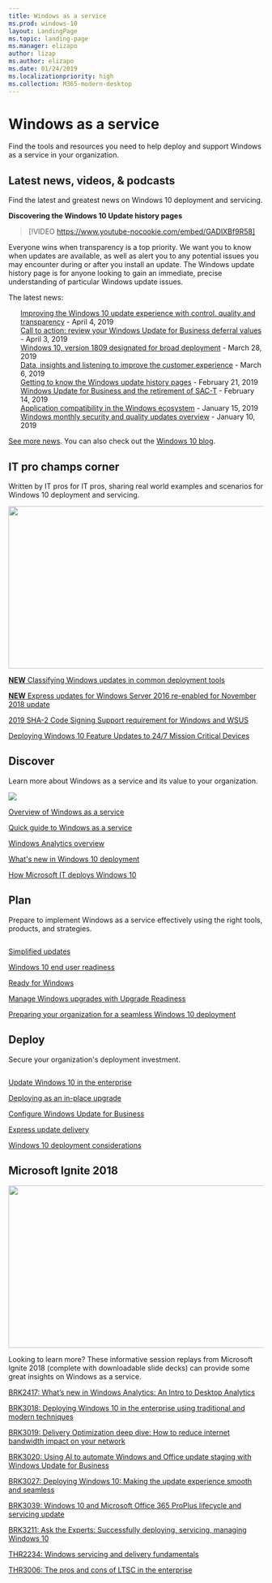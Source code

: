 ```yaml
---
title: Windows as a service  
ms.prod: windows-10
layout: LandingPage  
ms.topic: landing-page
ms.manager: elizapo
author: lizap
ms.author: elizapo  
ms.date: 01/24/2019
ms.localizationpriority: high
ms.collection: M365-modern-desktop
---
```

# Windows as a service

Find the tools and resources you need to help deploy and support Windows as a service in your organization.

## Latest news, videos, & podcasts

Find the latest and greatest news on Windows 10 deployment and servicing.

**Discovering the Windows 10 Update history pages**
> [!VIDEO https://www.youtube-nocookie.com/embed/GADIXBf9R58]

Everyone wins when transparency is a top priority. We want you to know when updates are available, as well as alert you to any potential issues you may encounter during or after you install an update. The Windows update history page is for anyone looking to gain an immediate, precise understanding of particular Windows update issues. 

The latest news:
<ul compact style="list-style: none"> 
<li><a href="https://blogs.windows.com/windowsexperience/2019/04/04/improving-the-windows-10-update-experience-with-control-quality-and-transparency">Improving the Windows 10 update experience with control, quality and transparency</a> - April 4, 2019</li>
<li><a href="https://techcommunity.microsoft.com/t5/Windows-IT-Pro-Blog/Call-to-action-review-your-Windows-Update-for-Business-deferral/ba-p/394244">Call to action: review your Windows Update for Business deferral values</a> - April 3, 2019</li>
<li><a href="https://techcommunity.microsoft.com/t5/Windows-IT-Pro-Blog/Windows-10-version-1809-designated-for-broad-deployment/ba-p/389540">Windows 10, version 1809 designated for broad deployment</a> - March 28, 2019</li>
<li><a href="https://blogs.windows.com/windowsexperience/2019/03/06/data-insights-and-listening-to-improve-the-customer-experience">Data, insights and listening to improve the customer experience</a> - March 6, 2019</li>
<li><a href="https://techcommunity.microsoft.com/t5/Windows-IT-Pro-Blog/Getting-to-know-the-Windows-update-history-pages/ba-p/355079">Getting to know the Windows update history pages</a> - February 21, 2019</li>
<li><a href="https://techcommunity.microsoft.com/t5/Windows-IT-Pro-Blog/Windows-Update-for-Business-and-the-retirement-of-SAC-T/ba-p/339523">Windows Update for Business and the retirement of SAC-T</a> - February 14, 2019</li>
<li><a href="https://blogs.windows.com/windowsexperience/2019/01/15/application-compatibility-in-the-windows-ecosystem/#A8urpp1QEp6DHzmP.97">Application compatibility in the Windows ecosystem</a> - January 15, 2019</li>
<li><a href="https://blogs.windows.com/windowsexperience/2018/12/10/windows-monthly-security-and-quality-updates-overview/#UJJpisSpvyLokbHm.97">Windows monthly security and quality updates overview</a> - January 10, 2019</li>
</ul>

[See more news](waas-morenews.md). You can also check out the [Windows 10 blog](https://techcommunity.microsoft.com/t5/Windows-10-Blog/bg-p/Windows10Blog).

## IT pro champs corner
Written by IT pros for IT pros, sharing real world examples and scenarios for Windows 10 deployment and servicing.

<img src="images/champs-2.png" alt="" width="640" height="320">

<a href="https://techcommunity.microsoft.com/t5/Windows-IT-Pro-Blog/Classifying-Windows-updates-in-common-deployment-tools/ba-p/331175">**NEW** Classifying Windows updates in common deployment tools</a>

<a href="https://docs.microsoft.com/windows-server/get-started/express-updates"><b>NEW</b> Express updates for Windows Server 2016 re-enabled for November 2018 update
</a>

<a href="https://support.microsoft.com/help/4472027/">2019 SHA-2 Code Signing Support requirement for Windows and WSUS</a>

<a href="https://go.microsoft.com/fwlink/?linkid=2005509">Deploying Windows 10 Feature Updates to 24/7 Mission Critical Devices</a>

## Discover

Learn more about Windows as a service and its value to your organization.

<img src="images/discover-land.png">

<a href="waas-overview.md">Overview of Windows as a service</a>

<a href="waas-quick-start.md">Quick guide to Windows as a service</a>

<a href="windows-analytics-overview.md">Windows Analytics overview</a>

<a href="../deploy-whats-new.md">What's new in Windows 10 deployment</a>

<a href="https://channel9.msdn.com/events/Ignite/2015/BRK3303">How Microsoft IT deploys Windows 10</a></font>

## Plan

Prepare to implement Windows as a service effectively using the right tools, products, and strategies.

<img src="images/plan-land.png" alt="" />

<a href="https://www.microsoft.com/en-us/windowsforbusiness/simplified-updates">Simplified updates</a>

<a href="https://www.microsoft.com/itpro/windows-10/end-user-readiness">Windows 10 end user readiness</a>

<a href="https://developer.microsoft.com/windows/ready-for-windows#/">Ready for Windows</a>

<a href="../upgrade/manage-windows-upgrades-with-upgrade-readiness.md">Manage Windows upgrades with Upgrade Readiness</a>

<a href="https://www.microsoft.com/itshowcase/windows10deployment">Preparing your organization for a seamless Windows 10 deployment</a>

## Deploy

Secure your organization's deployment investment.

<img src="images/deploy-land.png" alt="" />

<a href="index.md">Update Windows 10 in the enterprise</a>

<a href="https://www.microsoft.com/itshowcase/Article/Content/668/Deploying-Windows-10-at-Microsoft-as-an-inplace-upgrade">Deploying as an in-place upgrade</a>

<a href="waas-configure-wufb.md">Configure Windows Update for Business</a>

<a href="waas-optimize-windows-10-updates.md#express-update-delivery">Express update delivery</a>

<a href="../planning/windows-10-deployment-considerations.md">Windows 10 deployment considerations</a>


## Microsoft Ignite 2018
<img src="images/ignite-land.jpg" alt="" width="640" height="320"/>

Looking to learn more? These informative session replays from Microsoft Ignite 2018 (complete with downloadable slide decks) can provide some great insights on Windows as a service.

[BRK2417: What’s new in Windows Analytics: An Intro to Desktop Analytics](https://myignite.techcommunity.microsoft.com/sessions/64324#ignite-html-anchor)

[BRK3018: Deploying Windows 10 in the enterprise using traditional and modern techniques](https://myignite.techcommunity.microsoft.com/sessions/64509#ignite-html-anchor)

[BRK3019: Delivery Optimization deep dive: How to reduce internet bandwidth impact on your network](https://myignite.techcommunity.microsoft.com/sessions/64510#ignite-html-anchor)

[BRK3020: Using AI to automate Windows and Office update staging with Windows Update for Business](https://myignite.techcommunity.microsoft.com/sessions/64513#ignite-html-anchor)

[BRK3027: Deploying Windows 10: Making the update experience smooth and seamless](https://myignite.techcommunity.microsoft.com/sessions/64612#ignite-html-anchor)

[BRK3039: Windows 10 and Microsoft Office 365 ProPlus lifecycle and servicing update](https://myignite.techcommunity.microsoft.com/sessions/66763#ignite-html-anchor)

[BRK3211: Ask the Experts: Successfully deploying, servicing, managing Windows 10](https://myignite.techcommunity.microsoft.com/sessions/65963#ignite-html-anchor)

[THR2234: Windows servicing and delivery fundamentals](https://myignite.techcommunity.microsoft.com/sessions/66741#ignite-html-anchor)

[THR3006: The pros and cons of LTSC in the enterprise](https://myignite.techcommunity.microsoft.com/sessions/64512#ignite-html-anchor)
